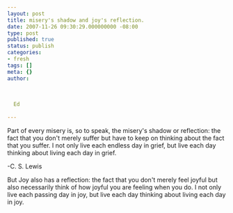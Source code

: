 ```yaml
---
layout: post
title: misery's shadow and joy's reflection.
date: 2007-11-26 09:30:29.000000000 -08:00
type: post
published: true
status: publish
categories:
- fresh
tags: []
meta: {}
author:
  
  
  
  Ed
  
---
```

<p><span class="huge">Part of every misery is, so to speak, the misery's shadow or reflection: the fact that you don't merely suffer but have to keep on thinking about the fact that you suffer. I not only live each endless day in grief, but live each day thinking about living each day in grief.</span></p>
<p><span class="bodybold">-C. S. Lewis</span></p>
<p>But Joy also has a reflection: the fact that you don't merely feel joyful but also necessarily think of how joyful you are feeling when you do.  I not only live each passing day in joy, but live each day thinking about living each day in joy.</p>
